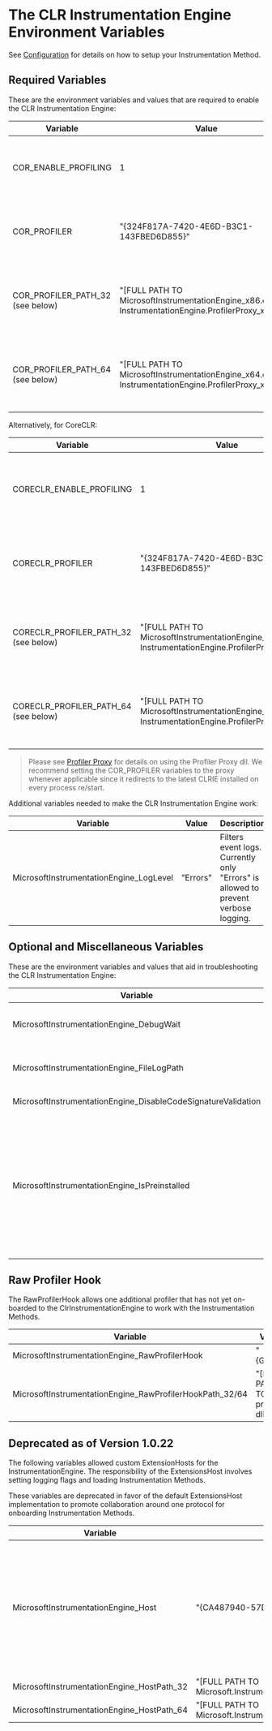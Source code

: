# The CLR Instrumentation Engine Environment Variables

See [Configuration](configuration.md) for details on how to setup your Instrumentation Method.

## Required Variables

These are the environment variables and values that are required to enable the CLR Instrumentation Engine:

| Variable | Value | Description |
|-|-|-|
COR_ENABLE_PROFILING|1|The CLR will only connect to a profiler if this is set to 1 (true).|
COR_PROFILER|"{324F817A-7420-4E6D-B3C1-143FBED6D855}"|The CLR will search for the CLSID or ProgID specified.|
COR_PROFILER_PATH_32 (see below)|"[FULL PATH TO MicrosoftInstrumentationEngine_x86.dll or InstrumentationEngine.ProfilerProxy_x86.dll]"|Skips the registry lookup, uses the 32bit dll from the path.
COR_PROFILER_PATH_64 (see below)|"[FULL PATH TO MicrosoftInstrumentationEngine_x64.dll or InstrumentationEngine.ProfilerProxy_x64.dll]"|Skips the registry lookup, uses the 64bit dll from the path.

Alternatively, for CoreCLR:

| Variable | Value | Description |
|-|-|-|
CORECLR_ENABLE_PROFILING|1|The CoreCLR will only connect to a profiler if this is set to 1 (true).
CORECLR_PROFILER|"{324F817A-7420-4E6D-B3C1-143FBED6D855}"|The CoreCLR will search for the CLSID or ProgID specified.
CORECLR_PROFILER_PATH_32 (see below)|"[FULL PATH TO MicrosoftInstrumentationEngine_x86.dll or InstrumentationEngine.ProfilerProxy_x86.dll]"|Skips the registry lookup, uses the 32bit dll from the path.
CORECLR_PROFILER_PATH_64 (see below)|"[FULL PATH TO MicrosoftInstrumentationEngine_x64.dll or InstrumentationEngine.ProfilerProxy_x64.dll]"|Skips the registry lookup, uses the 64bit dll from the path.

> Please see [Profiler Proxy](profilerproxy.md) for details on using the Profiler Proxy dll. We recommend setting the COR_PROFILER variables to
the proxy whenever applicable since it redirects to the latest CLRIE installed on every process re/start.

Additional variables needed to make the CLR Instrumentation Engine work:

| Variable | Value | Description |
|-|-|-|
MicrosoftInstrumentationEngine_LogLevel|"Errors"|Filters event logs. Currently only "Errors" is allowed to prevent verbose logging.

## Optional and Miscellaneous Variables

These are the environment variables and values that aid in troubleshooting the CLR Instrumentation Engine:

| Variable | Value | Description |
|-|-|-|
MicrosoftInstrumentationEngine_DebugWait|1|Suspends the process until the debugger is attached.
MicrosoftInstrumentationEngine_FileLogPath|"[FULL PATH TO LOGGING FILE]"|File to host the event logs. This requires LogLevel to be set.
MicrosoftInstrumentationEngine_DisableCodeSignatureValidation|1|Disables signature validation
MicrosoftInstrumentationEngine_IsPreinstalled|1|The preinstalled site extension for CLRIE sets this to help users know that the applicationHost.xdt file for the preinstalled extension was applied. The Application Insights private site extension won't set this.

## Raw Profiler Hook

The RawProfilerHook allows one additional profiler that has not yet on-boarded to the ClrInstrumentationEngine to work with the Instrumentation Methods.

| Variable | Value | Description |
|-|-|-|
MicrosoftInstrumentationEngine_RawProfilerHook|"{GUID}"|This would be the value set to CORECLR/COR_PROFILER.
MicrosoftInstrumentationEngine_RawProfilerHookPath_32/64|"[FULL PATH TO raw profiler dll]"|This would be the value set to CORECLR/COR_PROFILER_PATH_32/64.

## Deprecated as of Version 1.0.22
The following variables allowed custom ExtensionHosts for the InstrumentationEngine. The responsibility of the ExtensionsHost involves setting
logging flags and loading Instrumentation Methods.

These variables are deprecated in favor of the default ExtensionsHost implementation to promote collaboration around one protocol for
onboarding Instrumentation Methods.

| Variable | Value | Description |
|-|-|-|
MicrosoftInstrumentationEngine_Host|"{CA487940-57D2-10BF-11B2-A3AD5A13CBC0}"|CLSID or ProgID of the IProfileManagerHost implementation which registers for raw COR profiler callbacks and handles configuration information about instrumentation methods that is passed back.
MicrosoftInstrumentationEngine_HostPath_32|"[FULL PATH TO Microsoft.InstrumentationEngine.ExtensionsHost_x86.dll]"|The 32bit dll hosting the implementation.
MicrosoftInstrumentationEngine_HostPath_64|"[FULL PATH TO Microsoft.InstrumentationEngine.ExtensionsHost_x64.dll]"|The 64bit dll hosting the implementation.